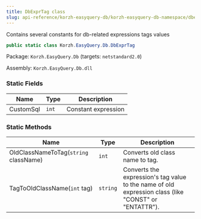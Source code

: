 ```yaml
---
title: DbExprTag class
slug: api-reference/korzh-easyquery-db/korzh-easyquery-db-namespace/dbexprtag-class
---
```


Contains several constants for db-related expressions tags values
```csharp
public static class Korzh.EasyQuery.Db.DbExprTag

```
Package: `Korzh.EasyQuery.Db` (targets: `netstandard2.0`)

Assembly: `Korzh.EasyQuery.Db.dll`

### Static Fields

| Name | Type | Description | 
| --- | --- | --- | 
| CustomSql | `int` | Constant expression | 


### Static Methods

| Name | Type | Description | 
| --- | --- | --- | 
| OldClassNameToTag(`string` className) | `int` | Converts old class name to tag. | 
| TagToOldClassName(`int` tag) | `string` | Converts the expression's tag value to the name of old expression class (like "CONST" or "ENTATTR"). |
